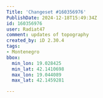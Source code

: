 ```yaml
---
Title: 'Changeset #160356976'
PublishDate: 2024-12-18T15:49:34Z
id: 160356976
user: Radiat47
comment: updates of topography
created_by: iD 2.30.4
tags:
- Montenegro
bbox:
  min_lon: 19.028425
  min_lat: 42.1410698
  max_lon: 19.044089
  max_lat: 42.1459281

---
```


